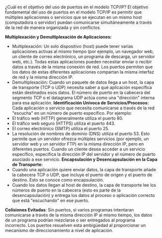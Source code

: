 ¿Cuál es el objetivo del uso de puertos en el modelo TCP/IP?
El objetivo fundamental del uso de puertos en el modelo TCP/IP es permitir que múltiples aplicaciones o servicios que se ejecutan en un mismo host (computadora o servidor) puedan comunicarse simultáneamente a través de la red de manera organizada y sin conflictos.

**Multiplexación y Demultiplexación de Aplicaciones:**
- Multiplexación: Un solo dispositivo (host) puede tener varias aplicaciones activas al mismo tiempo (por ejemplo, un navegador web, un cliente de correo electrónico, un programa de descarga, un servidor web, etc.). Todas estas aplicaciones pueden necesitar enviar o recibir datos a través de la misma conexión de red. Los puertos permiten que los datos de estas diferentes aplicaciones compartan la misma interfaz de red y la misma dirección IP.
- Demultiplexación: Cuando un paquete de datos llega a un host, la capa de transporte (TCP o UDP) necesita saber a qué aplicación específica están destinados esos datos. El número de puerto en la cabecera del segmento TCP o el datagrama UDP actúa como una "dirección" interna para esa aplicación.
**Identificación Unívoca de Servicios/Procesos:**
Cada aplicación o servicio que necesita comunicarse a través de la red "escucha" en un número de puerto específico. Por ejemplo:
- El tráfico web (HTTP) generalmente utiliza el puerto 80.
- El tráfico web seguro (HTTPS) utiliza el puerto 443.
- El correo electrónico (SMTP) utiliza el puerto 25.
- La resolución de nombres de dominio (DNS) utiliza el puerto 53.
Esto permite que un servidor ofrezca múltiples servicios (por ejemplo, un servidor web y un servidor FTP) en la misma dirección IP, pero en diferentes puertos. Cuando un cliente desea acceder a un servicio específico, especifica la dirección IP del servidor y el número de puerto asociado a ese servicio.
**Encapsulación y Desencapsulación en la Capa de Transporte:**
- Cuando una aplicación quiere enviar datos, la capa de transporte añade la cabecera TCP o UDP, que incluye el puerto de origen y el puerto de destino. Esto se conoce como encapsulación.
- Cuando los datos llegan al host de destino, la capa de transporte lee los números de puerto en la cabecera (esto es parte de la desencapsulación) y entrega los datos al proceso o aplicación correcto que está "escuchando" en ese puerto.

**Colisiones Evitadas**:
Sin puertos, si varios programas intentaran comunicarse a través de la misma dirección IP al mismo tiempo, los datos de un programa podrían mezclarse o ser entregados al programa incorrecto. Los puertos resuelven esta ambigüedad al proporcionar un mecanismo de direccionamiento a nivel de aplicación.
